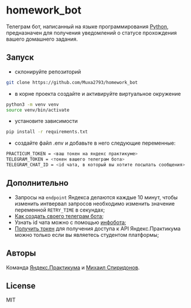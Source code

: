 # homework_bot

Телеграм бот, написанный на языке программирования [Python](https://www.python.org), предназначен для получения уведомлений о статусе прохождения вашего домашнего задания.

## Запуск

- склонируйте репозиторий

```bash
git clone https://github.com/Muxa2793/homework_bot
```

- в корне проекта создайте и активируйте виртуальное окружение

```bash
python3 -m venv venv
source venv/bin/activate
```

- установите зависимости

```bash
pip install -r requirements.txt
```

- создайте файл .env и добавьте в него следующие переменные:

```bash
PRACTICUM_TOKEN = <ваш токен на яндекс практикуме>
TELEGRAM_TOKEN = <токен вашего телеграм бота>
TELEGRAM_CHAT_ID = <id чата, в который вы хотите посылать сообщения>
```

## Дополнительно

- Запросы на `endpoint` Яндекса делаются каждые 10 минут, чтобы изменить интвервал запросов необходимо изменить значение переменной `RETRY_TIME` в секундах;
- [Как создать своего телеграм бота](https://core.telegram.org/bots#3-how-do-i-create-a-bot);
- Узнать id чата можно с помощью [инфобота](https://t.me/userinfobot);
- [Получить токен](https://oauth.yandex.ru/authorize?response_type=token&client_id=1d0b9dd4d652455a9eb710d450ff456a) для получения доступа к API Яндекс.Практикума можно только если вы являетесь студентом платформы;

## Авторы

Команда [Яндекс.Практикума](http://example.com/ "Яндекс.Практикум") и [Михаил Спиридонов](https://t.me/MikhailSpiridonov "Мой Telegram для связи").

## License

MIT
